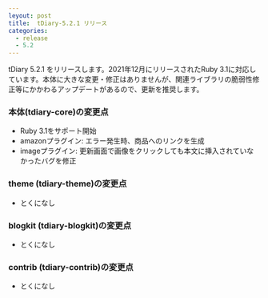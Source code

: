 ```yaml
---
leyout: post
title:  tDiary-5.2.1 リリース
categories:
  - release
  - 5.2
---
```

tDiary 5.2.1 をリリースします。2021年12月にリリースされたRuby 3.1に対応しています。本体に大きな変更・修正はありませんが、関連ライブラリの脆弱性修正等にかかわるアップデートがあるので、更新を推奨します。

### 本体(tdiary-core)の変更点
* Ruby 3.1をサポート開始
* amazonプラグイン: エラー発生時、商品へのリンクを生成
* imageプラグイン: 更新画面で画像をクリックしても本文に挿入されていなかったバグを修正

### theme (tdiary-theme)の変更点
* とくになし

### blogkit (tdiary-blogkit)の変更点
* とくになし

### contrib (tdiary-contrib)の変更点
* とくになし

